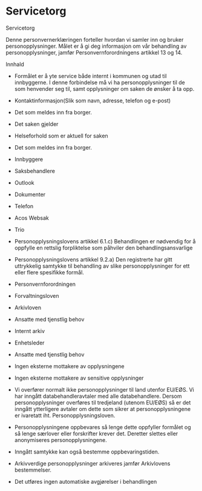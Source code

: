 # Servicetorg

Servicetorg

  

Denne personvernerklæringen forteller hvordan vi samler inn og bruker personopplysninger. Målet er å gi deg informasjon om vår behandling av personopplysninger, jamfør Personvernforordningens artikkel 13 og 14.

  

Innhald

*   Formålet er å yte service både internt i kommunen og utad til innbyggerne. I denne forbindelse må vi ha personopplysninger til de som henvender seg til, samt opplysninger om saken de ønsker å ta opp.  
    
*   Kontaktinformasjon(Slik som navn, adresse, telefon og e-post)  
    
*   Det som meldes inn fra borger.  
    
*   Det saken gjelder  
    
*   Helseforhold som er aktuell for saken  
    
*   Det som meldes inn fra borger.  
    
*   Innbyggere  
    
*   Saksbehandlere  
    
*   Outlook  
    
*   Dokumenter  
    
*   Telefon  
    
*   Acos Websak  
    
*   Trio  
    
*   Personopplysningslovens artikkel 6.1.c) Behandlingen er nødvendig for å oppfylle en rettslig forpliktelse som påhviler den behandlingsansvarlige  
    
*   Personopplysningslovens artikkel 9.2.a) Den registrerte har gitt uttrykkelig samtykke til behandling av slike personopplysninger for ett eller flere spesifikke formål.  
    
*   Personvernforordningen  
    
*   Forvaltningsloven  
    
*   Arkivloven  
    
*   Ansatte med tjenstlig behov  
    
*   Internt arkiv  
    
*   Enhetsleder  
    
*   Ansatte med tjenstlig behov  
    
*   Ingen eksterne mottakere av opplysningene  
    
*   Ingen eksterne mottakere av sensitive opplysninger  
    
*   Vi overfører normalt ikke personopplysninger til land utenfor EU/EØS. Vi har inngått databehandleravtaler med alle databehandlere. Dersom personopplysninger overføres til tredjeland (utenom EU/EØS) så er det inngått ytterligere avtaler om dette som sikrer at personopplysningene er ivaretatt iht. Personopplysningsloven.  
    
*   Personopplysningene oppbevares så lenge dette oppfyller formålet og så lenge særlover eller forskrifter krever det. Deretter slettes eller anonymiseres personopplysningene.  
    
*   Inngått samtykke kan også bestemme oppbevaringstiden.  
    
*   Arkivverdige personopplysninger arkiveres jamfør Arkivlovens bestemmelser.  
    
*   Det utføres ingen automatiske avgjørelser i behandlingen